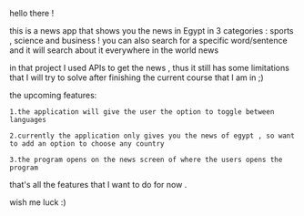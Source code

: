 hello there ! 

this is a news app that shows you the news in Egypt in 3 categories : sports , science and business !
you can also search for a specific word/sentence and it will search about it everywhere in the world news

in that project I used APIs to get the news , thus it still has some limitations that I will try to solve after finishing the current course that I am in ;)

the upcoming features: 

    1.the application will give the user the option to toggle between languages 

    2.currently the application only gives you the news of egypt , so want to add an option to choose any country

    3.the program opens on the news screen of where the users opens the program 

that's all the features that I want to do for now .

wish me luck :)